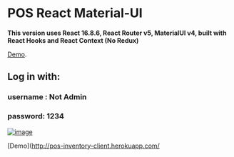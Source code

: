 # POS React Material-UI

**This version uses React 16.8.6, React Router v5, MaterialUI v4, built with React Hooks and React Context (No Redux)**

[Demo](http://pos-inventory-client.herokuapp.com/).
## Log in with:
### username : Not Admin
### password: 1234 

[![image](https://user-images.githubusercontent.com/24964748/55800639-df780300-5adc-11e9-84b7-7c2437088516.png)](http://pos-inventory-client.herokuapp.com/)

[Demo](http://pos-inventory-client.herokuapp.com/
